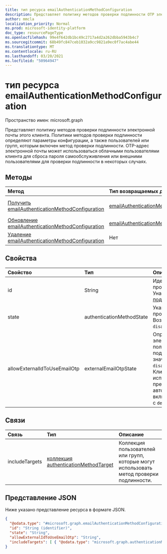 ```yaml
---
title: тип ресурса emailAuthenticationMethodConfiguration
description: Представляет политику методов проверки подлинности OTP электронной почты
author: mmcla
localization_priority: Normal
ms.prod: microsoft-identity-platform
doc_type: resourcePageType
ms.openlocfilehash: 99e4f642db1bc49c2717a4d2a262dbba5943b4c7
ms.sourcegitcommit: 68b49fc847ceb1032a9cc9821a9ec0f7ac4abe44
ms.translationtype: MT
ms.contentlocale: ru-RU
ms.lasthandoff: 03/20/2021
ms.locfileid: "50964947"
---
```

# <a name="emailauthenticationmethodconfiguration-resource-type"></a>тип ресурса emailAuthenticationMethodConfiguration

Пространство имен: microsoft.graph

Представляет политику методов проверки подлинности электронной почты этого клиента. Политики методов проверки подлинности определяют параметры конфигурации, а также пользователей или групп, которым включен метод проверки подлинности. OTP-адрес электронной почты может использоваться облачными пользователями клиента для сброса пароля самообслуживления или внешними пользователями для проверки подлинности в некоторых случаях.

## <a name="methods"></a>Методы

|Метод|Тип возвращаемых данных|Описание|
|:---|:---|:---|
|[Получить emailAuthenticationMethodConfiguration](../api/emailauthenticationmethodconfiguration-get.md)|[emailAuthenticationMethodConfiguration](../resources/emailauthenticationmethodconfiguration.md)|Ознакомьтесь с свойствами и отношениями объекта emailAuthenticationMethodConfiguration.|
|[Обновление emailAuthenticationMethodConfiguration](../api/emailauthenticationmethodconfiguration-update.md)|[emailAuthenticationMethodConfiguration](../resources/emailauthenticationmethodconfiguration.md)|Обновление свойств объекта emailAuthenticationMethodConfiguration.|
|[Удаление emailAuthenticationMethodConfiguration](../api/emailauthenticationmethodconfiguration-delete.md)|Нет|Удаляет объект emailAuthenticationMethodConfiguration.|

## <a name="properties"></a>Свойства

|Свойство|Тип|Описание|
|:---|:---|:---|
|id|String|Идентификатор политики метода проверки подлинности. Унаследованный от [проверки подлинностиMethodConfiguration](../resources/authenticationmethodconfiguration.md).|
|state|authenticationMethodState|Указывает, включен этот метод проверки подлинности или нет. Возможные значения: `enabled`, `disabled`.|
|allowExternalIdToUseEmailOtp|externalEmailOtpState|Определяет, является ли OTP электронной почты для внешних пользователей для проверки подлинности. Возможные значения: `default`, `enabled`, `disabled`, `unknownFutureValue`. Клиенты в состоянии, которое не использует общедоступный предварительный просмотр, автоматически будут иметь включенную OTP-почту начиная с `default` марта 2021 г.|

## <a name="relationships"></a>Связи

|Связь|Тип|Описание|
|:---|:---|:---|
|includeTargets|[коллекция authenticationMethodTarget](../resources/authenticationmethodtarget.md)|Коллекция пользователей или групп, которые могут использовать метод проверки подлинности.|

## <a name="json-representation"></a>Представление JSON

Ниже указано представление ресурса в формате JSON.
<!-- {
  "blockType": "resource",
  "keyProperty": "id",
  "@odata.type": "microsoft.graph.emailAuthenticationMethodConfiguration",
  "baseType": "microsoft.graph.authenticationMethodConfiguration",
  "openType": false
}
-->

```json
{
  "@odata.type": "#microsoft.graph.emailAuthenticationMethodConfiguration",
  "id": "String (identifier)",
  "state": "String",
  "allowExternalIdToUseEmailOtp": "String",
  "includeTargets": [ { "@odata.type": "microsoft.graph.authenticationMethodTarget" } ]
}
```
